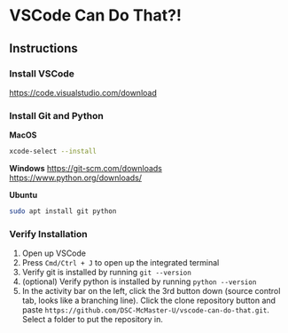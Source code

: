 # VSCode Can Do That?!

## Instructions

### Install VSCode
https://code.visualstudio.com/download

### Install Git and Python
**MacOS**
```bash
xcode-select --install
```

**Windows**
https://git-scm.com/downloads
https://www.python.org/downloads/

**Ubuntu**
```bash
sudo apt install git python
```

### Verify Installation
1. Open up VSCode
2. Press `Cmd/Ctrl + J` to open up the integrated terminal
3. Verify git is installed by running `git --version`
4. (optional) Verify python is installed by running `python --version`
5. In the activity bar on the left, click the 3rd button down (source control tab, looks like a branching line). Click the clone repository button and paste `https://github.com/DSC-McMaster-U/vscode-can-do-that.git`. Select a folder to put the repository in.